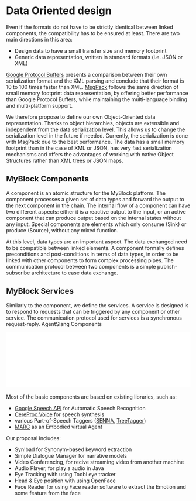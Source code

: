 # Data Oriented design

Even if the formats do not have to be strictly identical between linked components, the compatibility has to be ensured at least. There are two main directions in this area:

- Design data to have a small transfer size and memory footprint
- Generic data representation, written in standard formats (i.e. JSON or XML)

[Google Protocol Buffers](https://developers.google.com/protocol-buffers/) presents a comparison between their own serialization format and the XML parsing and conclude that their format is 10 to 100 times faster than XML. [MsgPack](http://msgpack.org/) follows the same direction of small memory footprint data representation, by offering better performance than Google Protocol Buffers, while maintaining the multi-language binding and multi-platform support.

We therefore propose to define our own Object-Oriented data representation. Thanks to object hierarchies, objects are extensible and independent from the data serialization level. This allows us to change the serialization level in the future if needed. Currently, the serialization is done with MsgPack due to the best performance. The data has a small memory footprint than in the case of XML or JSON, has very fast serialization mechanisms and offers the advantages of working with native Object Structures rather than XML trees or JSON maps.

## MyBlock Components

A component is an atomic structure for the MyBlock platform. The component processes a given set of data types and forward the output to the next component in the chain. The internal flow of a component can have two different aspects: either it is a reactive output to the input, or an active component that can produce output based on the internal states without any input. Special components are elements which only consume (Sink) or produce (Source), without any mixed function.

At this level, data types are an important aspect. The data exchanged need to be compatible between linked elements. A component formally defines preconditions and post-conditions in terms of data types, in order to be linked with other components to form complex processing pipes. The communication protocol between two components is a simple publish-subscribe architecture to ease data exchange.

## MyBlock Services

Similarly to the component, we define the services. A service is designed is to respond to requests that can be triggered by any component or other service. The communication protocol used for services is a synchronous request-reply.
AgentSlang Components

![System diagram](/assets/images/system-diag.svg)

Most of the basic components are based on existing libraries, such as:

- [Google Speech API](https://dvcs.w3.org/hg/speech-api/raw-file/tip/speechapi.html) for Automatic Speech Recognition
- [CereProc Voice](http://www.cereproc.com/) for speech synthesis
- various Part-of-Speech Taggers ([SENNA](http://ronan.collobert.com/senna/), [TreeTagger](http://www.cis.uni-muenchen.de/~schmid/tools/TreeTagger/))
- [MARC](http://marc.limsi.fr/) as an Embodied virtual Agent

Our proposal includes:

- Syn!bad for Synonym-based keyword extraction
- Simple Dialogue Manager for narrative models 
- Video Conferencing, for recive streaming video from another machine
- Audio Player, for play a audio in Java
- Eye Tracking with using Toobi eye tracker
- Head & Eye position with using OpenFace 
- Face Reader for using Face reader software to extract the Emotion and some feature from the face